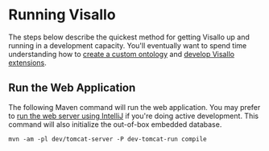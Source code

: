 # Running Visallo

The steps below describe the quickest method for getting Visallo up and running in a development capacity. You'll eventually want to spend time understanding how to [create a custom ontology](ontology.md) and [develop Visallo extensions](../extension-points/index.md).

## Run the Web Application

The following Maven command will run the web application. You may prefer to [run the web server using IntelliJ](../ide-setup/intellij.md) if you're doing active development. This command will also initialize the out-of-box embedded database.

    mvn -am -pl dev/tomcat-server -P dev-tomcat-run compile
